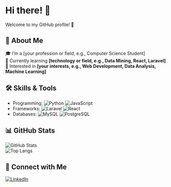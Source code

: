# Hi there! 👋  
Welcome to my GitHub profile! 🌟  

## 🚀 About Me  
🎓 I’m a [your profession or field, e.g., Computer Science Student]  
🌱 Currently learning **[technology or field, e.g., Data Mining, React, Laravel]**  
💼 Interested in **[your interests, e.g., Web Development, Data Analysis, Machine Learning]**  

## 🛠️ Skills & Tools  
- Programming: ![Python](https://img.shields.io/badge/Python-blue?logo=python) ![JavaScript](https://img.shields.io/badge/JavaScript-yellow?logo=javascript)  
- Frameworks: ![Laravel](https://img.shields.io/badge/Laravel-red?logo=laravel) ![React](https://img.shields.io/badge/React-blue?logo=react)  
- Databases: ![MySQL](https://img.shields.io/badge/MySQL-blue?logo=mysql) ![PostgreSQL](https://img.shields.io/badge/PostgreSQL-blue?logo=postgresql)  

## 📊 GitHub Stats  
![GitHub Stats](https://github-readme-stats.vercel.app/api?username=YOUR_USERNAME&show_icons=true&theme=radical)  
![Top Langs](https://github-readme-stats.vercel.app/api/top-langs/?username=YOUR_USERNAME&layout=compact&theme=radical)

## 🔗 Connect with Me  
[![LinkedIn](https://img.shields.io/badge/LinkedIn-blue?logo=linkedin)](https://www.linkedin.com/in/muhammad-alawi-alatas-2b521b218/)
